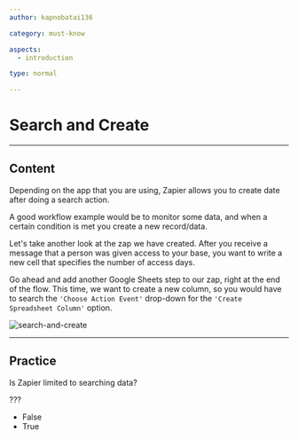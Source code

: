 ```yaml
---
author: kapnobatai136

category: must-know

aspects:
  - introduction

type: normal

---
```


# Search and Create

---
## Content

Depending on the app that you are using, Zapier allows you to create date after doing a search action.

A good workflow example would be to monitor some data, and when a certain condition is met you create a new record/data.

Let's take another look at the zap we have created. After you receive a message that a person was given access to your base, you want to write a new cell that specifies the number of access days.

Go ahead and add another Google Sheets step to our zap, right at the end of the flow. This time, we want to create a new column, so you would have to search the `'Choose Action Event'` drop-down for the `'Create Spreadsheet Column'` option.

![search-and-create](https://img.enkipro.com/4da04371ac9c9efc7769f35c39b275b2.png)

---
## Practice

Is Zapier limited to searching data?

???

* False
* True